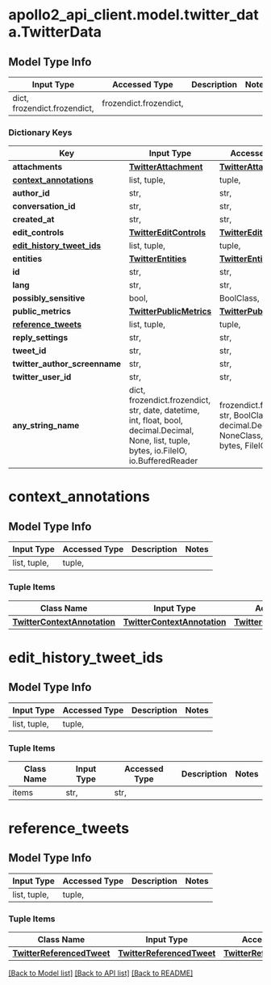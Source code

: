 # apollo2_api_client.model.twitter_data.TwitterData

## Model Type Info
Input Type | Accessed Type | Description | Notes
------------ | ------------- | ------------- | -------------
dict, frozendict.frozendict,  | frozendict.frozendict,  |  | 

### Dictionary Keys
Key | Input Type | Accessed Type | Description | Notes
------------ | ------------- | ------------- | ------------- | -------------
**attachments** | [**TwitterAttachment**](TwitterAttachment.md) | [**TwitterAttachment**](TwitterAttachment.md) |  | [optional] 
**[context_annotations](#context_annotations)** | list, tuple,  | tuple,  |  | [optional] 
**author_id** | str,  | str,  |  | [optional] 
**conversation_id** | str,  | str,  |  | [optional] 
**created_at** | str,  | str,  |  | [optional] 
**edit_controls** | [**TwitterEditControls**](TwitterEditControls.md) | [**TwitterEditControls**](TwitterEditControls.md) |  | [optional] 
**[edit_history_tweet_ids](#edit_history_tweet_ids)** | list, tuple,  | tuple,  |  | [optional] 
**entities** | [**TwitterEntities**](TwitterEntities.md) | [**TwitterEntities**](TwitterEntities.md) |  | [optional] 
**id** | str,  | str,  |  | [optional] 
**lang** | str,  | str,  |  | [optional] 
**possibly_sensitive** | bool,  | BoolClass,  |  | [optional] 
**public_metrics** | [**TwitterPublicMetrics**](TwitterPublicMetrics.md) | [**TwitterPublicMetrics**](TwitterPublicMetrics.md) |  | [optional] 
**[reference_tweets](#reference_tweets)** | list, tuple,  | tuple,  |  | [optional] 
**reply_settings** | str,  | str,  |  | [optional] 
**tweet_id** | str,  | str,  |  | [optional] 
**twitter_author_screenname** | str,  | str,  |  | [optional] 
**twitter_user_id** | str,  | str,  |  | [optional] 
**any_string_name** | dict, frozendict.frozendict, str, date, datetime, int, float, bool, decimal.Decimal, None, list, tuple, bytes, io.FileIO, io.BufferedReader | frozendict.frozendict, str, BoolClass, decimal.Decimal, NoneClass, tuple, bytes, FileIO | any string name can be used but the value must be the correct type | [optional]

# context_annotations

## Model Type Info
Input Type | Accessed Type | Description | Notes
------------ | ------------- | ------------- | -------------
list, tuple,  | tuple,  |  | 

### Tuple Items
Class Name | Input Type | Accessed Type | Description | Notes
------------- | ------------- | ------------- | ------------- | -------------
[**TwitterContextAnnotation**](TwitterContextAnnotation.md) | [**TwitterContextAnnotation**](TwitterContextAnnotation.md) | [**TwitterContextAnnotation**](TwitterContextAnnotation.md) |  | 

# edit_history_tweet_ids

## Model Type Info
Input Type | Accessed Type | Description | Notes
------------ | ------------- | ------------- | -------------
list, tuple,  | tuple,  |  | 

### Tuple Items
Class Name | Input Type | Accessed Type | Description | Notes
------------- | ------------- | ------------- | ------------- | -------------
items | str,  | str,  |  | 

# reference_tweets

## Model Type Info
Input Type | Accessed Type | Description | Notes
------------ | ------------- | ------------- | -------------
list, tuple,  | tuple,  |  | 

### Tuple Items
Class Name | Input Type | Accessed Type | Description | Notes
------------- | ------------- | ------------- | ------------- | -------------
[**TwitterReferencedTweet**](TwitterReferencedTweet.md) | [**TwitterReferencedTweet**](TwitterReferencedTweet.md) | [**TwitterReferencedTweet**](TwitterReferencedTweet.md) |  | 

[[Back to Model list]](../../README.md#documentation-for-models) [[Back to API list]](../../README.md#documentation-for-api-endpoints) [[Back to README]](../../README.md)

